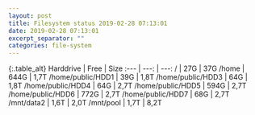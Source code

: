 ```yaml
---
layout: post
title: Filesystem status 2019-02-28 07:13:01
date: 2019-02-28 07:13:01
excerpt_separator: ""
categories: file-system
---
```

{:.table_alt}
Harddrive | Free | Size
:--- | ---: | ---:
/ | 27G | 37G
/home | 644G | 1,7T
/home/public/HDD1 | 39G | 1,8T
/home/public/HDD3 | 64G | 1,8T
/home/public/HDD4 | 64G | 2,7T
/home/public/HDD5 | 594G | 2,7T
/home/public/HDD6 | 772G | 2,7T
/home/public/HDD7 | 68G | 2,7T
/mnt/data2 | 1,6T | 2,0T
/mnt/pool | 1,7T | 8,2T
